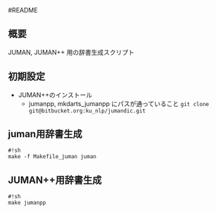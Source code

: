 #README
## 概要
JUMAN, JUMAN++ 用の辞書生成スクリプト

## 初期設定
- JUMAN++のインストール
    - jumanpp, mkdarts_jumanpp にパスが通っていること
`git clone git@bitbucket.org:ku_nlp/jumandic.git`

## juman用辞書生成
```
#!sh
make -f Makefile_juman juman
```
## JUMAN++用辞書生成
```
#!sh
make jumanpp
```
